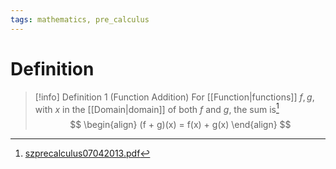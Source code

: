 ```yaml
---
tags: mathematics, pre_calculus
---
```


# Definition

> [!info] Definition 1 (Function Addition)
> For [[Function|functions]] $f, g$, with $x$ in the [[Domain|domain]] of both $f$ and $g$, the sum is[^1]
> $$
> \begin{align}
> (f + g)(x) = f(x) + g(x)
> \end{align}
> $$

[^1]: [szprecalculus07042013.pdf](zotero://open-pdf/library/items/J3667KH4?page=88)